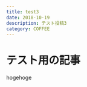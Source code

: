 ```yaml
---
title: test3
date: 2018-10-19
description: テスト投稿3
category: COFFEE
---
```

# テスト用の記事
hogehoge
